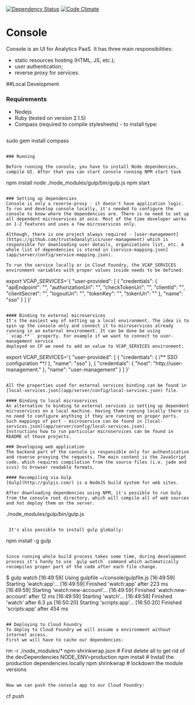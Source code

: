 [![Dependency Status](https://gemnasium.com/trustedanalytics/console.svg)](https://gemnasium.com/trustedanalytics/console)
[![Code Climate](https://codeclimate.com/repos/55e2d60c69568061d50034a0/badges/8e67b84db7b88dfb66d7/gpa.svg)](https://codeclimate.com/repos/55e2d60c69568061d50034a0/feed)

Console
=======

Console is an UI for Analytics PaaS. It has three main responsibilities:

 * static resources hosting (HTML, JS, etc.);
 * user authentication;
 * reverse proxy for services.

##Local Development

### Requirements
* Nodejs
* Ruby (tested on version 2.1.5)
* Compass (required to compile stylesheets) - to install type:
  ```
sudo gem install compass
```

### Running

Before running the console, you have to install Node dependencies, compile UI. After that you can start console running NPM start task

```
npm install
node ./node_modules/gulp/bin/gulp.js
npm start
```

### Setting up dependencies
Console is only a reverse-proxy - it doesn't have application logic. To run and develop console locally, it's needed to configure the console to know where the dependencies are. There is no need to set up all dependent microservices at once. Most of the time developer works on 1-2 features and uses a few microservices only.

Although, there is one project always required - [user-management](https://github.com/trustedanalytics/user-management) which is responsible for downloading user details, organizations list, etc. A whole list of dependencies is stored in [service-mapping.json](app/server/config/service-mapping.json).

To run the service locally or in Cloud Foundry, the VCAP_SERVICES environment variables with proper values inside needs to be defined:
```
export VCAP_SERVICES='{
  "user-provided": [
   {
    "credentials": {
     "apiEndpoint": "<Cloud Foundry API endpoint>",
     "authorizationUri": "<OAuth authorization endpoint>",
     "checkTokenUri": "<UAA endpoint for authorization token validation>",
     "clientId": "<client ID used for OAuth authorization>",
     "clientSecret": "<client secret used for OAuth authorization>",
     "logoutUri": "<URI to logout.do in UAA server>",
     "tokenKey": "<UAA endpoint for verifying token signatures>",
     "tokenUri": "<OAuth token authorization endpoint>"
    },
    "name": "sso"
   }
  ]
}'
```

#### Binding to external microservices
It's the easiest way of setting up a local environment. The idea is to spin up the console only and connect it to microservices already running in an external environment. It can be done be using ``vcap.**`` property. For example if we want to connect to user-management service
deployed on CF we need to add an value to VCAP_SERVICES environment:

```
export VCAP_SERVICES='{
  "user-provided": [
   {
    "credentials": {
     /** SSO configuration **/
    },
    "name": "sso"
   },
   {
    "credentials": {
     "host": "http://user-management.<CF instance base url>"
    },
    "name": "user-management"
   }
  ]
}'
```

All the properties used for external services binding can be found in [local-services.json](app/server/config/local-services.json) file.

#### Binding to local microservices
An alternative to binding to external services is setting up dependent microservices on a local machine. Having them running locally there is no need to configure anything if they are running on proper ports. Such mappings of port - microservice can be found in [local-services.json](app/server/config/local-services.json).
Instructions how to run particular microservices can be found in README of those projects.

### Developing web application
The backend part of the console is responsible only for authentication and reverse proxying the requests. The main content is the JavaScript code, which requires compilation from the source files (i.e. jade and scss) to browser readable formats.

#### Recompiling via Gulp
[Gulp](http://gulpjs.com/) is a NodeJS build system for web sites.

After downloading dependencies using NPM, it's possible to run Gulp from the console root directory, which will compile all of web sources and hot deploy them on the server.
```
./node_modules/gulp/bin/gulp.js
```

 It's also possible to install gulp globally:
```
npm install -g gulp
```

Since running whole build process takes some time, during development process it's handy to use `gulp watch` command which automatically recompiles proper part of the code after each file change.
```
$ gulp watch
[16:49:59] Using gulpfile ~/console/gulpfile.js
[16:49:59] Starting 'watch:app'...
[16:49:59] Finished 'watch:app' after 223 ms
[16:49:59] Starting 'watch:new-account'...
[16:49:59] Finished 'watch:new-account' after 12 ms
[16:49:59] Starting 'watch'...
[16:49:59] Finished 'watch' after 6.3 μs
[16:50:20] Starting 'scripts:app'...
[16:50:20] Finished 'scripts:app' after 454 ms

```

## Deploying to Cloud Foundry
To deploy to Cloud Foundry we will assume a environment without internet access.
First we will have to cache our dependencies:
```
rm -r ./node_modules/* npm-shrinkwrap.json # First delete all to get rid of the devDependencies
NODE_ENV=production npm install # Install the production dependencies locally
npm shrinkwrap # lockdown the module versions
```

Now we can push the console app to our Cloud Foundry:
```
cf push
```
